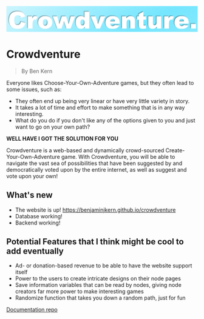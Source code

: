 ![Logo](Logo.png)

# Crowdventure

> By Ben Kern

Everyone likes Choose-Your-Own-Adventure games, but they often lead to some issues, such as:

- They often end up being very linear or have very little variety in story.
- It takes a lot of time and effort to make something that is in any way interesting.
- What do you do if you don't like any of the options given to you and just want to go on your own path?

**WELL HAVE I GOT THE SOLUTION FOR YOU**

Crowdventure is a web-based and dynamically crowd-sourced Create-Your-Own-Adventure game. With Crowdventure, you will be able to navigate the vast sea of possibilities that have been suggested by and democratically voted upon by the entire internet, as well as suggest and vote upon your own!

## What's new

- The website is up! <https://benjaminjkern.github.io/crowdventure>
- Database working!
- Backend working!

## Potential Features that I think might be cool to add eventually

- Ad- or donation-based revenue to be able to have the website support itself
- Power to the users to create intricate designs on their node pages
- Save information variables that can be read by nodes, giving node creators far more power to make interesting games
- Randomize function that takes you down a random path, just for fun

[Documentation repo](https://github.com/benjaminjkern/cmsi-402-senior-project-lab)
